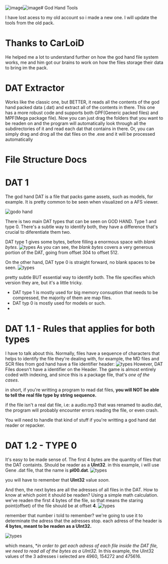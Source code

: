 ![image](https://github.com/akitotheanimator/God-Hand-Tools/assets/174764120/6eebef12-521f-46f2-89fc-45a0b14e9ab4)![image](https://github.com/akitotheanimator/God-Hand-Tools/assets/174764120/b7d14244-6f85-46e0-bf10-09c5fe56d561)# God Hand Tools

I have lost acess to my old account so i made a new one.
I will update the tools from the old pack.

# Thanks to CarLoiD
He helped me a lot to understand further on how the god hand file system works, me and him got our brains to work on how the files storage their data to bring im the pack.


# DAT Extractor

Works like the classic one, but BETTER, it reads all the contents of the god hand packed data (.dat) and extract all of the contents in there. This one has a more robust code and supports both GPF(Generic packed files) and MPF(Mega package file).
Now you can just drag the folders that you want to be readen on and the program will automatically look through all the subdirectories of it and read each dat that contains in there.
Or, you can simply drag and drog all the dat files on the .exe and it will be processed automatically








# File Structure Docs
# DAT 1
The god hand DAT is a file that packs game assets, such as models, for example. It is pretty common to be seen when visualized on a AFS viewer.

![godo hand](https://github.com/akitotheanimator/God-Hand-Tools/assets/174764120/abd327e4-d0ab-4946-a95f-fc9e2e7fed2b)

There is two main DAT types that can be seen on GOD HAND. Type 1 and type 0.
There's a subtle way to identify both, they have a difference that's crucial to diferentiate them two.

DAT type 1 gives some bytes, before filling a enormous space with *blank bytes*.
![types](https://github.com/akitotheanimator/God-Hand-Tools/assets/174764120/7662fd94-099e-4d0e-b0ed-8a1f4ff3bd0d)
As you can see, the *blank bytes* covers a very generous portion of the DAT, going from offset 304 to offset 512.

On the other hand, DAT type 0 is straight forward, no blank spaces to be seen.
![types](https://github.com/akitotheanimator/God-Hand-Tools/assets/174764120/c4cbb102-23e7-4bb3-9ccc-a593ee08a4d1)

pretty subtle BUT essential way to identify both. The file specifies which version they are, but it's a little tricky.
* DAT type 1 is mostly used for big memory consuption that needs to be compressed, the majority of them are map files.
* DAT typ 0 is mostly used for models or such.
* 
# DAT 1.1 - Rules that applies for both types
I have to talk about this.
Normally, files have a sequence of characters that helps to identify the file they're dealing with, for example, the MD files and SCR files from god hand have a file identifier header:
![types](https://github.com/akitotheanimator/God-Hand-Tools/assets/174764120/54a601f3-e194-4b3b-ad44-743e7cab7069)
However, DAT Files doesn't have a identifier on the Header. The game is almost entirely coded with indexing, and since this is a package file, that's *one of the cases*.

in short, if you're writting a program to read dat files, **you will NOT be able to tell the real file type by string sequence.**

if the file isn't a real dat file, i.e: a audio.mp3 that was renamed to audio.dat, the program will probably encounter errors reading the file, or even crash.

You will need to handle that kind of stuff if you're writting a god hand dat reader or repacker.

# DAT 1.2 - TYPE 0
It's easy to be made sense of. The first 4 bytes are the quantity of files that the DAT containts. Should be reader as a **UInt32**.
in this example, i will use Gene .dat file, that the name is **pl00.dat**.
![types](https://github.com/akitotheanimator/God-Hand-Tools/assets/174764120/352ed612-e356-43d9-95a4-c5237381c512)

you will have to remember that **UInt32** value *soon*.

And then, the next bytes are all the adresses of all files in the DAT. How to know at which point it should be readen?
Using a simple math calculation. we've readen the first 4 bytes of the file, so that means the staring point(offset) of the file should be at offset **4**.
![types](https://github.com/akitotheanimator/God-Hand-Tools/assets/174764120/26c6a62d-2df1-4bf9-aaff-5632834ef446)

remember that number i told to remember? we're going to use it to determinate the adress that the adresses stop.
each adress of the header is **4 bytes, meant to be readen as a UInt32.**

![types](https://github.com/akitotheanimator/God-Hand-Tools/assets/174764120/c0415533-ac96-47db-8373-6f01ae7dc2c0)

which means, **in order to get each adress of each file inside the DAT file, we need to read all of the bytes as a UInt32.* In this example, the UInt32 values of the 3 adresses i selected are 4960, 154272 and 475616.
